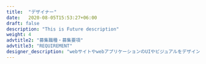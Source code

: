 ```yaml
---
title:  "デザイナー"
date:   2020-08-05T15:53:27+06:00
draft: false
description: "This is Future description"
weight: 4
advtitle2: "募集職種・募集要項"
advtitle3: "REQUIREMENT"
designer_description: "webサイトやwebアプリケーションのUIやビジュアルをデザインするデザイナーを募集しています。（実務未経験でも応募可能です）"
---
```

